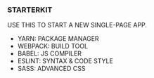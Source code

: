 ### STARTERKIT

USE THIS TO START A NEW SINGLE-PAGE APP.

* YARN: PACKAGE MANAGER
* WEBPACK: BUILD TOOL
* BABEL: JS COMPILER
* ESLINT: SYNTAX & CODE STYLE
* SASS: ADVANCED CSS
